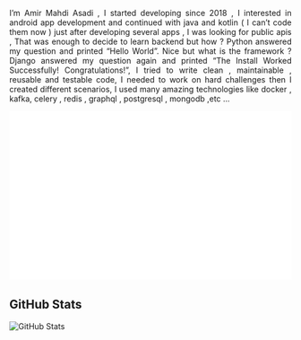 <p style="text-align: justify;">
    I’m Amir Mahdi Asadi , I started developing since 2018 ,  I interested in android app development and continued with java and kotlin ( I can’t code them now ) just after developing several apps  , I was looking for public apis , That was enough to decide to learn backend but how ? Python answered my question and printed “Hello World”. Nice but what is the framework ?  Django answered my question again and printed  “The Install Worked Successfully! Congratulations!”, I tried to write clean , maintainable , reusable and testable code, I needed to work on hard challenges then I created different scenarios, I used many amazing technologies like docker , kafka, celery , redis , graphql , postgresql , mongodb ,etc ...
</p>

<div align="center">
    <img src="baner.svg" id="image" style="width: 100vw; height: 300px;" alt="css-in-readme">
</div>

<h2>GitHub Stats</h2>
<p><img src="https://github-readme-stats.vercel.app/api?username=amirasadi13&amp;show_icons=true" alt="GitHub Stats"></p>


<!--
**amirasadi13/amirasadi13** is a ✨ _special_ ✨ repository because its `README.md` (this file) appears on your GitHub profile.

Here are some ideas to get you started:

- 🔭 I’m currently working on ...
- 🌱 I’m currently learning ...
- 👯 I’m looking to collaborate on ...
- 🤔 I’m looking for help with ...
- 💬 Ask me about ...
- 📫 How to reach me: ...
- 😄 Pronouns: ...
- ⚡ Fun fact: ...
-->
